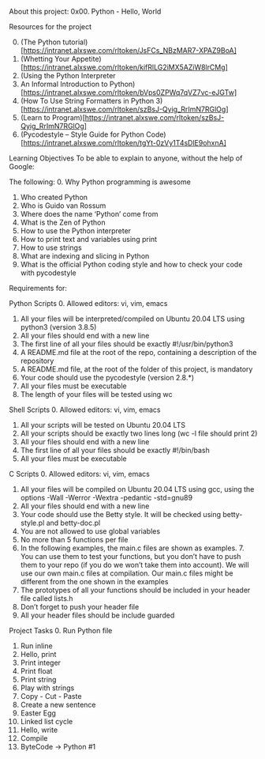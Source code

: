 About this project: 0x00. Python - Hello, World

>>>>>>>>>>>>>>>>>>>>>>>>>>>>>>>>>>>>>>>>>>>>>>>>>>>>>>>>>>>>

Resources for the project

0. (The Python tutorial)[https://intranet.alxswe.com/rltoken/JsFCs_NBzMAR7-XPAZ9BoA]
1. (Whetting Your Appetite)[https://intranet.alxswe.com/rltoken/kifRlLG2iMX5AZiW8lrCMg]
2. (Using the Python Interpreter
3. An Informal Introduction to Python)[https://intranet.alxswe.com/rltoken/bVps0ZPWq7qVZ7vc-eJGTw]
4. (How To Use String Formatters in Python 3)[https://intranet.alxswe.com/rltoken/szBsJ-Qyig_RrImN7RGlOg]
5. (Learn to Program)[https://intranet.alxswe.com/rltoken/szBsJ-Qyig_RrImN7RGlOg]
6. (Pycodestyle – Style Guide for Python Code)[https://intranet.alxswe.com/rltoken/tgYt-0zVy1T4sDlE9ohxnA]

>>>>>>>>>>>>>>>>>>>>>>>>>>>>>>>>>>>>>>>>>>>>>>>>>>>>>>>>>>>>

Learning Objectives
To be able to explain to anyone, without the help of Google:

The following:
0. Why Python programming is awesome
1. Who created Python
2. Who is Guido van Rossum
3. Where does the name ‘Python’ come from
4. What is the Zen of Python
5. How to use the Python interpreter
6. How to print text and variables using print
7. How to use strings
8. What are indexing and slicing in Python
9. What is the official Python coding style and how to check your code with pycodestyle

>>>>>>>>>>>>>>>>>>>>>>>>>>>>>>>>>>>>>>>>>>>>>>>>>>>>>>>>>>>>

Requirements for:

Python Scripts
0. Allowed editors: vi, vim, emacs
1. All your files will be interpreted/compiled on Ubuntu 20.04 LTS using python3 (version 3.8.5)
2. All your files should end with a new line
3. The first line of all your files should be exactly #!/usr/bin/python3
4. A README.md file at the root of the repo, containing a description of the repository
5. A README.md file, at the root of the folder of this project, is mandatory
6. Your code should use the pycodestyle (version 2.8.*)
7. All your files must be executable
8. The length of your files will be tested using wc

>>>>>>>>>>>>>>>>>>>>>>>>>>>>>>>>>>>>>>>>>>>>>>>>>>>>>>>>>>>>

Shell Scripts
0. Allowed editors: vi, vim, emacs
1. All your scripts will be tested on Ubuntu 20.04 LTS
2. All your scripts should be exactly two lines long (wc -l file should print 2)
3. All your files should end with a new line
4. The first line of all your files should be exactly #!/bin/bash
5. All your files must be executable

>>>>>>>>>>>>>>>>>>>>>>>>>>>>>>>>>>>>>>>>>>>>>>>>>>>>>>>>>>>>

C Scripts
0. Allowed editors: vi, vim, emacs
1. All your files will be compiled on Ubuntu 20.04 LTS using gcc, using the options -Wall -Werror -Wextra -pedantic -std=gnu89
2. All your files should end with a new line
3. Your code should use the Betty style. It will be checked using betty-style.pl and betty-doc.pl
4. You are not allowed to use global variables
5. No more than 5 functions per file
6. In the following examples, the main.c files are shown as examples. 7. You can use them to test your functions, but you don’t have to push them to your repo (if you do we won’t take them into account). We will use our own main.c files at compilation. Our main.c files might be different from the one shown in the examples
8. The prototypes of all your functions should be included in your header file called lists.h
9. Don’t forget to push your header file
10. All your header files should be include guarded


>>>>>>>>>>>>>>>>>>>>>>>>>>>>>>>>>>>>>>>>>>>>>>>>>>>>>>>>>>>>

Project Tasks
0. Run Python file
1. Run inline
2. Hello, print
3. Print integer
4. Print float
5. Print string
6. Play with strings
7. Copy - Cut - Paste
8. Create a new sentence
9. Easter Egg
10. Linked list cycle
11. Hello, write
12. Compile
13. ByteCode -> Python #1
